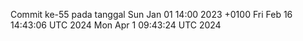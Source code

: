 Commit ke-55 pada tanggal Sun Jan 01 14:00 2023 +0100
Fri Feb 16 14:43:06 UTC 2024
Mon Apr  1 09:43:24 UTC 2024
